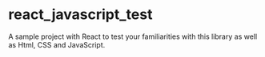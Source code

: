 # react_javascript_test
A sample project with React to test your familiarities with this library as well as Html, CSS and JavaScript.
